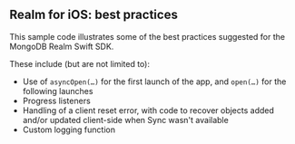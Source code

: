## Realm for iOS: best practices

This sample code illustrates some of the best practices suggested for the MongoDB Realm Swift SDK.

These include (but are not limited to):

- Use of `asyncOpen(…)` for the first launch of the app, and `open(…)` for the following launches
- Progress listeners
- Handling of a client reset error, with code to recover objects added and/or updated client-side when Sync wasn't available
- Custom logging function

